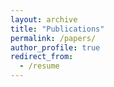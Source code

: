 ```yaml
---
layout: archive
title: "Publications"
permalink: /papers/
author_profile: true
redirect_from:
  - /resume
---
```







